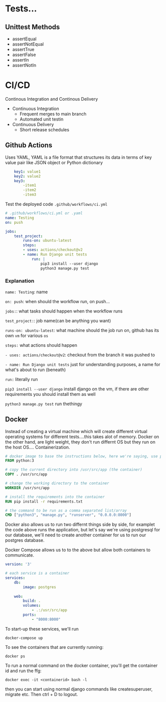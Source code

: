 # Tests...

## Unittest Methods
- assertEqual
- assertNotEqual
- assertTrue
- assertFalse
- assertIn
- assertNotIn

# CI/CD
Continous Integration and Continous Delivery

- Continuous Integration
    - Frequent merges to main branch
    - Automated unit testin
- Continuous Delivery
    - Short release schedules

## Github Actions
Uses YAML, YAML is a file format that structures its data in terms of key value pair like JSON object or Python dictionary

```yaml
    key1: value1
    key2: value2
    key3: 
        -item1
        -item2
        -item3
```

Test the deployed code `.github/workflows/ci.yml`
```yaml
# .github/workflows/ci.yml or .yaml
name: Testing
on: push

jobs:
    test_project:
        runs-on: ubuntu-latest
        steps:
        - uses: actions/checkout@v2
        - name: Run Django unit tests
            run: |
                pip3 install --user django
                python3 manage.py test
```

### Explanation
`name: Testing`: name

`on: push`: when should the workflow run, on push...

`jobs:`: what tasks should happen when the workflow runs

`test_project:`: job name(can be anything you want)

`runs-on: ubuntu-latest`: what machine should the job run on, github has its own `vm` for various `os`

`steps:` what actions should happen

`- uses: actions/checkout@v2`: checkout from the branch it was pushed to

`- name: Run Django unit tests` just for understanding purposes, a name for what's about to run (beneath)

`run:` literally run

`pip3 install --user django` install django on the vm, if there are other requirements you should install them as well

`python3 manage.py test` run thethingy


## Docker
Instead of creating a virtual machine which will create different virtual operating systems for different tests....this takes alot of memory. Docker on the other hand, are light weight, they don't run differnt OS but they run on the host OS.... Containerization.

```Dockerfile
# docker image to base the instructions below, here we're saying, use python3
FROM python:3

# copy the current directory into /usr/src/app (the container)
COPY . /usr/src/app

# change the working directory to the container
WORKDIR /usr/src/app

# install the requirements into the container
RUN pip install -r requirements.txt

# the command to be run as a comma separated list/array
CMD ["python3", "manage.py", "runserver", "0.0.0.0:8000"]
```

Docker also allows us to run two differnt things side by side, for examplet the code above runs the application, but let's say we're using postgresql for our database, we'll need to create another container for us to run our postgres database.

Docker Compose allows us to to the above but allow both containers to communicate.
```yml
version: '3'

# each service is a container
services:
    db:
        image: postgres
    
    web:
        build: .
        volumes:
            - .:/usr/src/app
        ports:
            - "8000:8000"
```

To start-up these services, we'll run

```
docker-compose up
```

To see the containers that are currently running:

```
docker ps
```

To run a normal command on the docker container, you'll get the container id and run the ffg:

```docker exec -it <containerid> bash -l```

then you can start using normal django commands like createsuperuser, migrate etc. Then ctrl + D to logout.